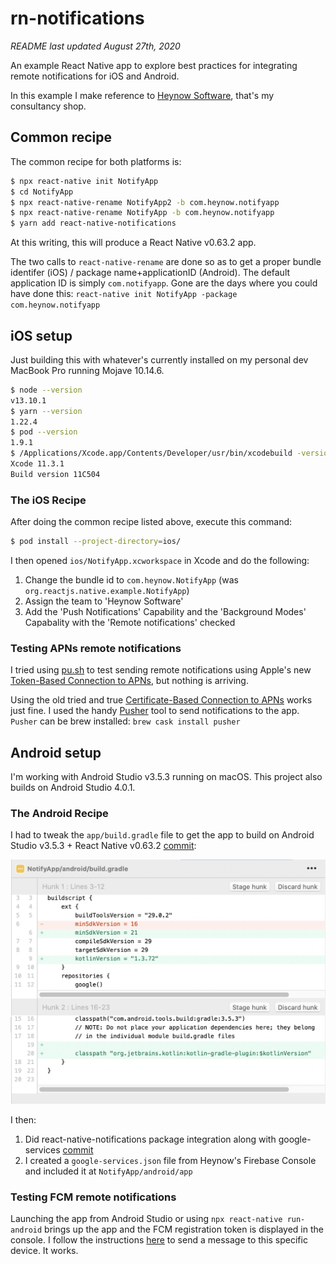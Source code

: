 # rn-notifications

*README last updated August 27th, 2020*

An example React Native app to explore best practices for integrating remote notifications for iOS and Android.

In this example I make reference to [Heynow Software](https://www.heynow.com), that's my consultancy shop.

## Common recipe

The common recipe for both platforms is:

```bash
$ npx react-native init NotifyApp
$ cd NotifyApp
$ npx react-native-rename NotifyApp2 -b com.heynow.notifyapp
$ npx react-native-rename NotifyApp -b com.heynow.notifyapp
$ yarn add react-native-notifications
```
At this writing, this will produce a React Native v0.63.2 app.

The two calls to `react-native-rename` are done so as to get a proper bundle identifer (iOS) / package name+applicationID (Android). The default application ID is simply `com.notifyapp`. Gone are the days where you could have done this: `react-native init NotifyApp -package com.heynow.notifyapp`

## iOS setup
Just building this with whatever's currently installed on my personal dev MacBook Pro running Mojave 10.14.6.

```bash
$ node --version
v13.10.1
$ yarn --version
1.22.4
$ pod --version
1.9.1
$ /Applications/Xcode.app/Contents/Developer/usr/bin/xcodebuild -version
Xcode 11.3.1
Build version 11C504
```

### The iOS Recipe
After doing the common recipe listed above, execute this command:

```bash
$ pod install --project-directory=ios/
```

I then opened `ios/NotifyApp.xcworkspace` in Xcode and do the following:

1. Change the bundle id to `com.heynow.NotifyApp` (was `org.reactjs.native.example.NotifyApp`)
2. Assign the team to 'Heynow Software'
3. Add the 'Push Notifications' Capability and the 'Background Modes' Capabality with the 'Remote notifications' checked

### Testing APNs remote notifications

I tried using [pu.sh](https://github.com/tsif/pu.sh/blob/master/pu.sh) to test sending remote notifications using Apple's new [Token-Based Connection to APNs](https://developer.apple.com/documentation/usernotifications/setting_up_a_remote_notification_server/establishing_a_token-based_connection_to_apns), but nothing is arriving.

Using the old tried and true [Certificate-Based Connection to APNs](https://developer.apple.com/documentation/usernotifications/setting_up_a_remote_notification_server/establishing_a_certificate-based_connection_to_apns) works just fine. I used the handy [Pusher](https://github.com/noodlewerk/NWPusher) tool to send notifications to the app. `Pusher` can be brew installed: `brew cask install pusher`

## Android setup
I'm working with Android Studio v3.5.3 running on macOS. This project also builds on Android Studio 4.0.1.

### The Android Recipe
I had to tweak the `app/build.gradle` file to get the app to build on Android Studio v3.5.3 + React Native v0.63.2 
[commit](https://github.com/jkoutavas/rn-notifications/commit/16eaecf8c93069e9005d2b13b38a8b548cb74892):

![](build.gradle-diff.png)

I then:

1. Did react-native-notifications package integration along with google-services [commit](https://github.com/jkoutavas/rn-notifications/commit/58d832911e568b470badf33a6d19ab0abeab42cc)
2. I created a `google-services.json` file from Heynow's Firebase Console and included it at `NotifyApp/android/app`

### Testing FCM remote notifications

Launching the app from Android Studio or using `npx react-native run-android` brings up the app and the FCM registration token is displayed in the console. I follow the instructions [here](https://firebase.google.com/docs/cloud-messaging/android/first-message) to send a message to this specific device. It works.
